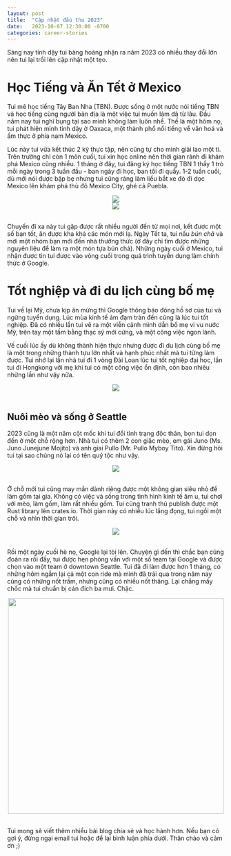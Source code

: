 ```yaml
---
layout: post
title:  "Cập nhật đầu thu 2023"
date:   2023-10-07 12:30:00 -0700
categories: career-stories
---
```


Sáng nay tỉnh dậy tui bàng hoàng nhận ra năm 2023 có nhiều thay đổi lớn nên tui lại trồi lên cập nhật một tẹo.

# Học Tiếng và Ăn Tết ở Mexico 

Tui mê học tiếng Tây Ban Nha (TBN). Được sống ở một nước nói tiếng TBN và học tiếng cùng người bản địa là một việc tui muốn làm đã từ lâu. 
Đầu năm nay tui nghĩ bụng tại sao mình không làm luôn nhể. 
Thế là một hôm nọ, tui phát hiện mình tỉnh dậy ở Oaxaca, một thành phố nổi tiếng về văn hoá và ẩm thực ở phía nam Mexico. 

Lúc này tui vừa kết thúc 2 kỳ thực tập, nên cũng tự cho mình giải lao một tí. 
Trên trường chỉ còn 1 môn cuối, tui xin học online nên thời gian rảnh đi khám phá Mexico cũng nhiều. 
1 tháng ở đây, tui đăng ký học tiếng TBN 1 thầy 1 trò mỗi ngày trong 3 tuần đầu - ban ngày đi học, ban tối đi quẩy. 
1-2 tuần cuối, dù mới nói được bập bẹ nhưng tui cũng ráng làm liều bắt xe đò đi dọc Mexico lên khám phá thủ đô Mexico City, ghé cả Puebla. 

<center><img src="{{ site.url }}/assets/2023-update/in-mexico2.jpg"></center>
<center><img src="{{ site.url }}/assets/2023-update/in-mexico.png"></center>
<br>

Chuyến đi xa này tui gặp được rất nhiều người đến từ mọi nơi, kết được một số bạn tốt, ăn được kha khá các món mới lạ. 
Ngày Tết ta, tui nấu *bún chả* và mời một nhóm bạn mới đến nhà thưởng thức (ở đây chỉ tìm được những nguyên liệu để làm ra một món tựa bún chả). 
Những ngày cuối ở Mexico, tui nhận được tin tui được vào vòng cuối trong quá trình tuyển dụng làm chính thức ở Google.

# Tốt nghiệp và đi du lịch cùng bố mẹ

Tui về lại Mỹ, chưa kịp ăn mừng thì Google thông báo đóng hồ sơ của tui và ngừng tuyển dụng. 
Lúc mùa kinh tế ảm đạm tràn đến cũng là lúc tui tốt nghiệp. 
Đã có nhiều lần tui vẽ ra một viễn cảnh mình dẫn bố mẹ vi vu nước Mỹ, trên tay một tấm bằng thạc sỹ mới cứng, và một công việc ngon lành. 

Vế cuối lúc ấy dù không thành hiện thực nhưng được đi du lịch cùng bố mẹ là một trong những thành tựu lớn nhất và hạnh phúc nhất mà tui từng làm được. 
Tui nhớ lại lần nhà tui đi 1 vòng Đài Loan lúc tui tốt nghiệp đại học, lần tui đi Hongkong với mẹ khi tui có một công việc ổn định, còn bao nhiêu những lần như vậy nữa.

<center><img src="{{ site.url }}/assets/2023-update/family-trip.png"></center>
<br>

## Nuôi mèo và sống ở Seattle

2023 cũng là một năm cột mốc khi tui đổi tình trạng độc thân, bọn tui dọn đến ở một chỗ rộng hơn. 
Nhà tui có thêm 2 con giặc mèo, em gái Juno (Ms. Juno Junejune Mojito) và anh giai Pullo (Mr. Pullo Myboy Tito). 
Xin đừng hỏi tui tại sao chúng nó lại có tên quý tộc như vậy. 

<center><img src="{{ site.url }}/assets/2023-update/pullo-and-june.png"></center>
<br>

Ở chỗ mới tui cũng may mắn dành riêng được một không gian siêu nhỏ để làm gốm tại gia. 
Không có việc và sống trong tình hình kinh tế âm u, tui chơi với mèo, làm gốm, làm rất nhiều gốm. 
Tui cũng tranh thủ publish được một Rust library lên crates.io. 
Thời gian này có nhiều lúc lắng đọng, tui ngồi một chỗ và nhìn thời gian trôi.

<center><img src="{{ site.url }}/assets/2023-update/my-ceramics.png"></center>
<br>


Rồi một ngày cuối hè nọ, Google lại tòi lên. 
Chuyện gì đến thì chắc bạn cũng đoán ra rồi đấy, tui được hẹn phỏng vấn với một số team tại Google và được chọn vào một team ở downtown Seattle. 
Tui đã đi làm được hơn 1 tháng, có những hôm ngẫm lại cả một con ride mà mình đã trải qua trong năm nay cũng có những nốt trầm, nhưng cũng có nhiều nốt thăng. 
Lại chẳng mấy chốc mà tui chuẩn bị cán đích ba mưi. Chậc.

<center><img src="{{ site.url }}/assets/2023-update/tui-2023.JPG" width="500"></center>
<br>

Tui mong sẽ viết thêm nhiều bài blog chia sẻ và học hành hơn. Nếu bạn có gợi ý, đừng ngại email tui hoặc để lại bình luận phía dưới. Thân chào và cảm ơn ;)

